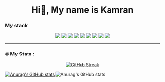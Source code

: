<h1 align="center">Hi👋, My name is Kamran</h1>
<h3>My stack</h2>
<div align="center">
<img src="https://img.shields.io/badge/HTML5-black ?style=for-the-badge&logo=HTML5&logoColor=ЦВЕТ ЛОГОТИПА"/>
<img src="https://img.shields.io/badge/CSS3-black ?style=for-the-badge&logo=CSS3&logoColor=ЦВЕТ ЛОГОТИПА"/>
<img src="https://img.shields.io/badge/Sass-black ?style=for-the-badge&logo=Sass&logoColor=ЦВЕТ ЛОГОТИПА"/>
<img src="https://img.shields.io/badge/Less-black ?style=for-the-badge&logo=Less&logoColor=ЦВЕТ ЛОГОТИПА"/>
<img src="https://img.shields.io/badge/Bootstrap-black ?style=for-the-badge&logo=Bootstrap&logoColor=ЦВЕТ ЛОГОТИПА"/>
<img src="https://img.shields.io/badge/JavaScript-black ?style=for-the-badge&logo=JavaScript&logoColor=ЦВЕТ ЛОГОТИПА"/>
<img src="https://img.shields.io/badge/React-black ?style=for-the-badge&logo=React&logoColor=ЦВЕТ ЛОГОТИПА"/>
<img src="https://img.shields.io/badge/Redux-black ?style=for-the-badge&logo=Redux&logoColor=ЦВЕТ ЛОГОТИПА"/>
<img src="https://img.shields.io/badge/TypeScript-black ?style=for-the-badge&logo=TypeScript&logoColor=ЦВЕТ ЛОГОТИПА"/>
</div>

---

### :fire: My Stats :


<div align="center">
 
[![GitHub Streak](http://github-readme-streak-stats.herokuapp.com?user=KamranAbdullaev&theme=Javascript-dark&border_radius=10)](https://git.io/streak-stats)
 
</div>

<div>

 [![Anurag's GitHub stats](https://github-readme-stats.vercel.app/api?username=KamranAbdullaev)](https://github.com/anuraghazra/github-readme-stats)
 ![Anurag's GitHub stats](https://github-readme-stats.vercel.app/api?username=anuraghazra&show_icons=true)


</div>
